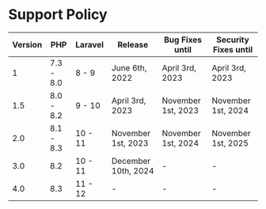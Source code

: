 # Support Policy

| Version | PHP       | Laravel | Release             | Bug Fixes until    | Security Fixes until |
|---------|-----------|---------|---------------------|--------------------|----------------------|
| 1       | 7.3 - 8.0 | 8 - 9   | June 6th, 2022      | April 3rd, 2023    | April 3rd, 2023      |
| 1.5     | 8.0 - 8.2 | 9 - 10  | April 3rd, 2023     | November 1st, 2023 | November 1st, 2024   |
| 2.0     | 8.1 - 8.3 | 10 - 11 | November 1st, 2023  | November 1st, 2024 | November 1st, 2025   |
| 3.0     | 8.2       | 10 - 11 | December 10th, 2024 | -                  | -                    |
| 4.0     | 8.3       | 11 - 12 | -                   | -                  | -                    |